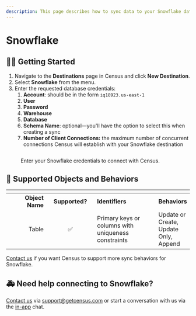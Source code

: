 ```yaml
---
description: This page describes how to sync data to your Snowflake data warehouse.
---
```


# Snowflake

## 🏃‍♀️ Getting Started

1. Navigate to the **Destinations** page in Census and click **New Destination**.
2. Select **Snowflake** from the menu.
3. Enter the requested database credentials:
   1. **Account**: should be in the form `iq18923.us-east-1`
   2. **User**
   3. **Password**
   4. **Warehouse**
   5. **Database**
   6. **Schema Name**: optional—you'll have the option to select this when creating a sync
   7. **Number of Client Connections:** the maximum number of concurrent connections Census will establish with your Snowflake destination

<figure><img src="../.gitbook/assets/snowflake-destination.png" alt=""><figcaption><p>Enter your Snowflake credentials to connect with Census.</p></figcaption></figure>

## 🔀 Supported Objects and Behaviors

<table data-header-hidden><thead><tr><th width="155" align="right"></th><th width="147" align="center"></th><th width="243"></th><th></th></tr></thead><tbody><tr><td align="right"><strong>Object Name</strong></td><td align="center"><strong>Supported?</strong></td><td><strong>Identifiers</strong></td><td><strong>Behaviors</strong></td></tr><tr><td align="right">Table</td><td align="center">✅</td><td>Primary keys or columns with uniqueness constraints</td><td>Update or Create, Update Only, Append</td></tr></tbody></table>

[Contact us](mailto:support@getcensus.com) if you want Census to support more sync behaviors for Snowflake.

## 🚑 Need help connecting to Snowflake?

[Contact us](mailto:support@getcensus.com) via support@getcensus.com or start a conversation with us via the [in-app](https://app.getcensus.com) chat.
